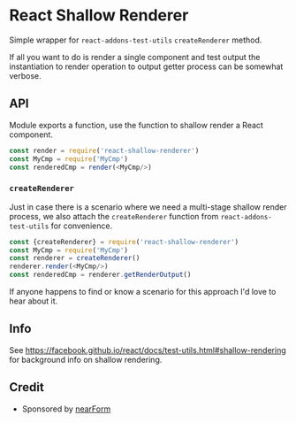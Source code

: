 # React Shallow Renderer

Simple wrapper for `react-addons-test-utils`
`createRenderer` method. 

If all you want to do is render a single component 
and test output the instantiation to render operation
to output getter process can be somewhat verbose.

## API

Module exports a function, use the function to shallow
render a React component.

```js
const render = require('react-shallow-renderer')
const MyCmp = require('MyCmp')
const renderedCmp = render(<MyCmp/>)
```

### `createRenderer`

Just in case there is a scenario where we need a multi-stage
shallow render process, we also attach the `createRenderer` function
from `react-addons-test-utils` for convenience.

```js
const {createRenderer} = require('react-shallow-renderer')
const MyCmp = require('MyCmp')
const renderer = createRenderer()
renderer.render(<MyCmp/>)
const renderedCmp = renderer.getRenderOutput()
```

If anyone happens to find or know a scenario for this approach
I'd love to hear about it.


## Info
See <https://facebook.github.io/react/docs/test-utils.html#shallow-rendering> for background info on shallow rendering.

## Credit

* Sponsored by [nearForm](http://nearform.com)